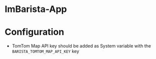 # ImBarista-App

# Configuration
* TomTom Map API key should be added as System variable with the `BARISTA_TOMTOM_MAP_API_KEY` key